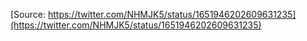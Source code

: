 [Source: https://twitter.com/NHMJK5/status/1651946202609631235](https://twitter.com/NHMJK5/status/1651946202609631235)